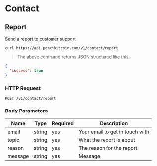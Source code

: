 # Contact
## Report
Send a report to customer support

```shell
curl https://api.peachbitcoin.com/v1/contact/report
```

> The above command returns JSON structured like this:

```json
{
  "success": true
}
```

### HTTP Request
`POST /v1/contact/report`

### Body Parameters
Name | Type | Required | Description
--------- | ----------- | ----------- | -----------
email | string | yes | Your email to get in touch with
topic | string | yes | What the report is about
reason | string | yes | The reason for the report
message | string | yes | Message